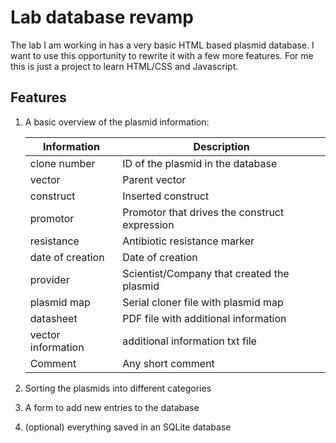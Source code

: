 # Lab database revamp

The lab I am working in has a very basic HTML based plasmid database. I want to use this opportunity to rewrite it with a few more features. For me this is just a project to learn HTML/CSS and Javascript.

## Features

1. A basic overview of the plasmid information:

   | Information        | Description                                   |
   | ------------------ | --------------------------------------------- |
   | clone number       | ID of the plasmid in the database             |
   | vector             | Parent vector                                 |
   | construct          | Inserted construct                            |
   | promotor           | Promotor that drives the construct expression |
   | resistance         | Antibiotic resistance marker                  |
   | date of creation   | Date of creation                              |
   | provider           | Scientist/Company that created the plasmid    |
   | plasmid map        | Serial cloner file with plasmid map           |
   | datasheet          | PDF file with additional information          |
   | vector information | additional information txt file               |
   | Comment            | Any short comment                             |

2. Sorting the plasmids into different categories
3. A form to add new entries to the database
4. (optional) everything saved in an SQLite database
